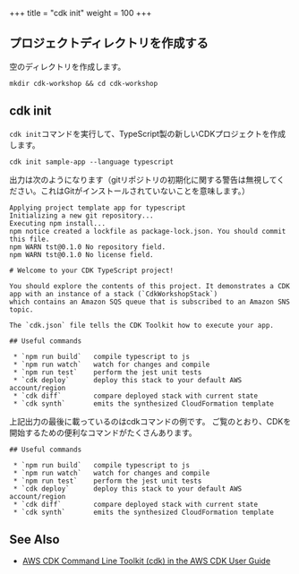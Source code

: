 +++
title = "cdk init"
weight = 100
+++

## プロジェクトディレクトリを作成する

空のディレクトリを作成します。

```
mkdir cdk-workshop && cd cdk-workshop
```

## cdk init

`cdk init`コマンドを実行して、TypeScript製の新しいCDKプロジェクトを作成します。

```
cdk init sample-app --language typescript
```

出力は次のようになります（gitリポジトリの初期化に関する警告は無視してください。これはGitがインストールされていないことを意味します。）

```
Applying project template app for typescript
Initializing a new git repository...
Executing npm install...
npm notice created a lockfile as package-lock.json. You should commit this file.
npm WARN tst@0.1.0 No repository field.
npm WARN tst@0.1.0 No license field.

# Welcome to your CDK TypeScript project!

You should explore the contents of this project. It demonstrates a CDK app with an instance of a stack (`CdkWorkshopStack`)
which contains an Amazon SQS queue that is subscribed to an Amazon SNS topic.

The `cdk.json` file tells the CDK Toolkit how to execute your app.

## Useful commands

 * `npm run build`   compile typescript to js
 * `npm run watch`   watch for changes and compile
 * `npm run test`    perform the jest unit tests
 * `cdk deploy`      deploy this stack to your default AWS account/region
 * `cdk diff`        compare deployed stack with current state
 * `cdk synth`       emits the synthesized CloudFormation template
```

上記出力の最後に載っているのはcdkコマンドの例です。
ご覧のとおり、CDKを開始するための便利なコマンドがたくさんあります。

```
## Useful commands

 * `npm run build`   compile typescript to js
 * `npm run watch`   watch for changes and compile
 * `npm run test`    perform the jest unit tests
 * `cdk deploy`      deploy this stack to your default AWS account/region
 * `cdk diff`        compare deployed stack with current state
 * `cdk synth`       emits the synthesized CloudFormation template
```

## See Also

- [AWS CDK Command Line Toolkit (cdk) in the AWS CDK User Guide](https://docs.aws.amazon.com/CDK/latest/userguide/tools.html)
